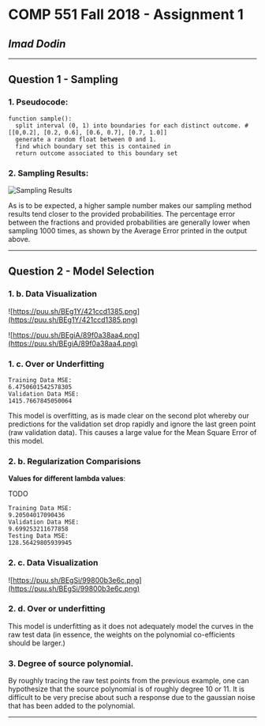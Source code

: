 # COMP 551 Fall 2018 - Assignment 1
## *Imad Dodin*
***

## Question 1 - Sampling

### 1. Pseudocode:
```
function sample():
  split interval (0, 1) into boundaries for each distinct outcome. # [[0,0.2], [0.2, 0.6], [0.6, 0.7], [0.7, 1.0]]
  generate a random float between 0 and 1.
  find which boundary set this is contained in
  return outcome associated to this boundary set
```

### 2. Sampling Results:
![Sampling Results](https://puu.sh/BE8us/a9c6d75203.png)

As is to be expected, a higher sample number makes our sampling method results tend closer to the provided probabilities. The percentage error between the fractions and provided probabilities are generally lower when sampling 1000 times, as shown by the Average Error printed in the output above.

***

## Question 2 - Model Selection

### 1. b. Data Visualization

![https://puu.sh/BEg1Y/421ccd1385.png](https://puu.sh/BEg1Y/421ccd1385.png)

![https://puu.sh/BEgiA/89f0a38aa4.png](https://puu.sh/BEgiA/89f0a38aa4.png)

### 1. c. Over or Underfitting

```
Training Data MSE:
6.4750601542578305
Validation Data MSE:
1415.7667845050064
```

This model is overfitting, as is made clear on the second plot whereby our predictions for the validation set drop rapidly and ignore the last green point (raw validation data). This causes a large value for the Mean Square Error of this model.

### 2. b. Regularization Comparisions

**Values for different lambda values**:

TODO

```
Training Data MSE:
9.20504017090436
Validation Data MSE:
9.699253211677858
Testing Data MSE:
128.56429805939945
```

### 2. c. Data Visualization

![https://puu.sh/BEgSi/99800b3e6c.png](https://puu.sh/BEgSi/99800b3e6c.png)

### 2. d. Over or underfitting

This model is underfitting as it does not adequately model the curves in the raw test data (in essence, the weights on the polynomial co-efficients should be larger.)

### 3. Degree of source polynomial.

By roughly tracing the raw test points from the previous example, one can hypothesize that the source polynomial is of roughly degree 10 or 11. It is difficult to be very precise about such a response due to the gaussian noise that has been added to the polynomial.

***
